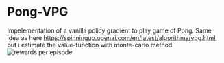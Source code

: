 # Pong-VPG
Impelementation of a vanilla policy gradient to play game of Pong. Same idea as here https://spinningup.openai.com/en/latest/algorithms/vpg.html, but i estimate the value-function with monte-carlo method.
![rewards per episode](https://user-images.githubusercontent.com/24964453/151505421-2f6cac5e-9a60-4636-b0c7-80eeed73edc6.png)
